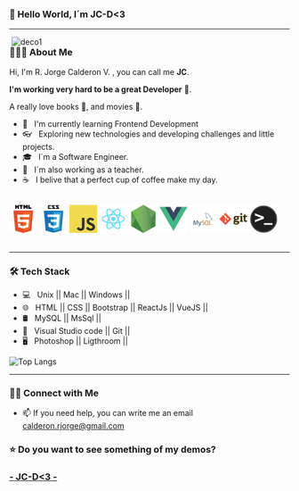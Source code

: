### 👋 Hello World,  I´m JC-D<3
<hr>
<img align="right" alt="deco1" src="#" width="500"/>

<h3> 👨🏻‍💻 About Me </h3>

Hi, I'm R. Jorge Calderon V. , you can call me **JC**. 

**I'm working very hard to be a great Developer** 🧐. 

A really love books 📕, and movies 🎥.

- 🔭 &nbsp; I'm currently learning Frontend Development
- 👓 &nbsp; Exploring new technologies and developing challenges and little projects.
- 🎓 &nbsp; I´m a Software Engineer.
- 💼 &nbsp; I´m also working as a teacher.
- ☕ &nbsp; I belive that a perfect cup of coffee make my day. 


<br>
<code><img height="50" src="https://raw.githubusercontent.com/github/explore/80688e429a7d4ef2fca1e82350fe8e3517d3494d/topics/html/html.png"></code>
<code><img height="50" src="https://raw.githubusercontent.com/github/explore/80688e429a7d4ef2fca1e82350fe8e3517d3494d/topics/css/css.png"></code>
<code><img height="50" src="https://raw.githubusercontent.com/github/explore/80688e429a7d4ef2fca1e82350fe8e3517d3494d/topics/javascript/javascript.png"></code>
<code><img height="50" src="https://raw.githubusercontent.com/github/explore/80688e429a7d4ef2fca1e82350fe8e3517d3494d/topics/react/react.png"></code>
<code><img height="50" src="https://raw.githubusercontent.com/github/explore/80688e429a7d4ef2fca1e82350fe8e3517d3494d/topics/nodejs/nodejs.png"></code>
<code><img height="50" src="https://raw.githubusercontent.com/github/explore/80688e429a7d4ef2fca1e82350fe8e3517d3494d/topics/vue/vue.png"></code>
<code><img height="50" src="https://raw.githubusercontent.com/github/explore/80688e429a7d4ef2fca1e82350fe8e3517d3494d/topics/mysql/mysql.png"></code>
<code><img height="50" src="https://raw.githubusercontent.com/github/explore/80688e429a7d4ef2fca1e82350fe8e3517d3494d/topics/git/git.png"></code>
<code><img height="50" src="https://raw.githubusercontent.com/github/explore/80688e429a7d4ef2fca1e82350fe8e3517d3494d/topics/terminal/terminal.png"></code>
<br>
<br>
<hr>
<h3>🛠 Tech Stack</h3>

- 💻 &nbsp; Unix || Mac || Windows ||
- 🌐 &nbsp; HTML || CSS || Bootstrap || ReactJs || VueJS ||
- 🛢 &nbsp; MySQL || MsSql || 
- 🔧 &nbsp; Visual Studio code  || Git || 
- 🖥 &nbsp; Photoshop || Ligthroom || 


![Top Langs](https://github-readme-stats.vercel.app/api/top-langs/?username=JC-d3v&layout=compact)

<hr>
<h3> 🤝🏻 Connect with Me </h3>

- 📫 If you need help, you can write me an email [calderon.rjorge@gmail.com](mailto:calderon.rjorge@gmail.com)

<h3> ⭐️ Do you want to see something of my demos?<h3> 
  
[- JC-D<3 -](https://jc-d3v.github.io/demos/)
<!---
JC-d3v/JC-d3v is a ✨ special ✨ repository because its `README.md` (this file) appears on your GitHub profile.
You can click the Preview link to take a look at your changes.
--->
